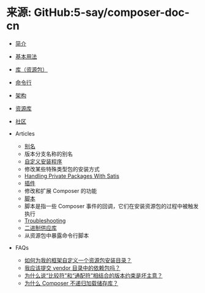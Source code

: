 # 来源: GitHub:5-say/composer-doc-cn

- [简介](../content/index?gitbook=composer-docs.zh-cn&key=cn-introduction/00-intro.md)
- [基本用法](../content/index?gitbook=composer-docs.zh-cn&key=cn-introduction/01-basic-usage.md)
- [库（资源包）](../content/index?gitbook=composer-docs.zh-cn&key=cn-introduction/02-libraries.md)
- [命令行](../content/index?gitbook=composer-docs.zh-cn&key=cn-introduction/03-cli.md)
- [架构](../content/index?gitbook=composer-docs.zh-cn&key=cn-introduction/04-schema.md)
- [资源库](../content/index?gitbook=composer-docs.zh-cn&key=cn-introduction/05-repositories.md)
- [社区](../content/index?gitbook=composer-docs.zh-cn&key=cn-introduction/06-community.md)

- Articles
  - [别名](../content/index?gitbook=composer-docs.zh-cn&key=cn-introduction/articles/aliases.md)
  - 版本分支名称的别名
  - [自定义安装程序](../content/index?gitbook=composer-docs.zh-cn&key=cn-introduction/articles/custom-installers.md)
  - 修改某些特殊类型包的安装方式
  - [Handling Private Packages With Satis](../content/index?gitbook=composer-docs.zh-cn&key=cn-introduction/articles/handling-private-packages-with-satis.md)
  - [插件](../content/index?gitbook=composer-docs.zh-cn&key=cn-introduction/articles/plugins.md)
  - 修改和扩展 Composer 的功能
  - [脚本](../content/index?gitbook=composer-docs.zh-cn&key=cn-introduction/articles/scripts.md)
  - 脚本是指一些 Composer 事件的回调，它们在安装资源包的过程中被触发执行
  - [Troubleshooting](../content/index?gitbook=composer-docs.zh-cn&key=cn-introduction/articles/troubleshooting.md)
  - [二进制供应库](../content/index?gitbook=composer-docs.zh-cn&key=cn-introduction/articles/vendor-binaries.md)
  - 从资源包中暴露命令行脚本

- FAQs

  - [如何为我的框架自定义一个资源包安装目录？](../content/index?gitbook=composer-docs.zh-cn&key=cn-introduction/faqs/how-do-i-install-a-package-to-a-custom-path-for-my-framework.md)
  - [我应该提交 vendor 目录中的依赖包吗？](../content/index?gitbook=composer-docs.zh-cn&key=cn-introduction/faqs/should-i-commit-the-dependencies-in-my-vendor-directory.md)
  - [为什么说“比较符”和“通配符”相结合的版本约束是坏主意？](../content/index?gitbook=composer-docs.zh-cn&key=cn-introduction/faqs/why-are-version-constraints-combining-comparisons-and-wildcards-a-bad-idea.md)
  - [为什么 Composer 不递归加载储存库？](../content/index?gitbook=composer-docs.zh-cn&key=cn-introduction/faqs/why-can%27t-composer-load-repositories-recursively.md)
